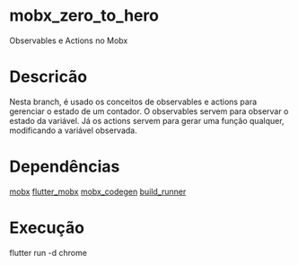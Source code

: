 # mobx_zero_to_hero

Observables e Actions no Mobx

# Descricão

Nesta branch, é usado os conceitos de observables e actions para gerenciar o estado de um contador.
O observables servem para observar o estado da variável.
Já os actions servem para gerar uma função qualquer, modificando a variável observada.

# Dependências

[mobx](https://pub.dev/packages/mobx)
[flutter_mobx](https://pub.dev/packages/flutter_mobx)
[mobx_codegen](https://pub.dev/packages/mobx_codegen)
[build_runner](https://pub.dev/packages/build_runner)

# Execução

flutter run -d chrome